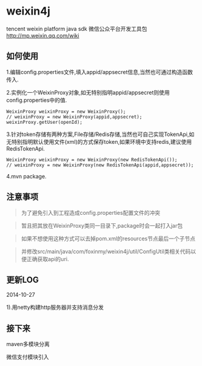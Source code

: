 weixin4j
========

tencent weixin platform java sdk 微信公众平台开发工具包 http://mp.weixin.qq.com/wiki

如何使用
--------

1.编辑config.properties文件,填入appid/appsecret信息,当然也可通过构造函数传入.

2.实例化一个WeixinProxy对象,如无特别指明appid/appsecret则使用config.properties中的值.

    WeixinProxy weixinProxy = new WeixinProxy();
    // weixinProxy = new WeixinProxy(appid,appsecret);
    weixinProxy.getUser(openId);
    
3.针对token存储有两种方案,File存储/Redis存储,当然也可自己实现TokenApi,如无特别指明默认使用文件(xml)的方式保存token,如果环境中支持redis,建议使用RedisTokenApi.

    WeixinProxy weixinProxy = new WeixinProxy(new RedisTokenApi());
    // weixinProxy = new WeixinProxy(new RedisTokenApi(appid,appsecret));

4.mvn package.

注意事项
--------
> 为了避免引入到工程造成config.properties配置文件的冲突

> 暂且把其放在WeixinProxy类同一目录下,package时会一起打入jar包

> 如果不想使用这种方式可以去掉pom.xml的resources节点最后一个子节点

> 并修改src/main/java/com/foxinmy/weixin4j/util/ConfigUtil类相关代码以便正确获取api的uri.

更新LOG
-------
2014-10-27

 1).用netty构建http服务器并支持消息分发
 
接下来
------
maven多模块分离

微信支付模块引入
